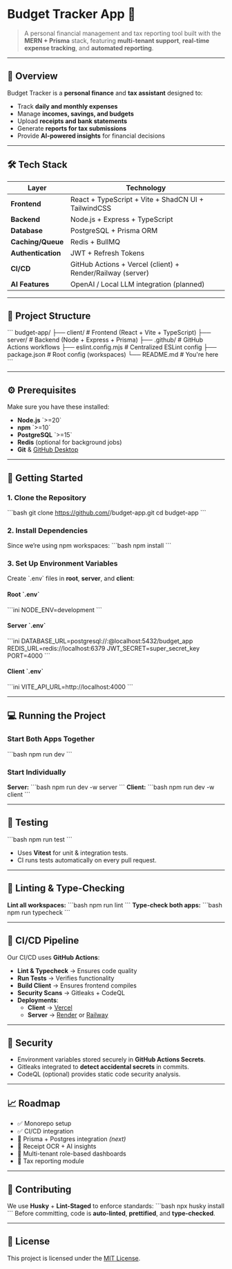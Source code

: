 
# **Budget Tracker App** 🧾
> A personal financial management and tax reporting tool built with the **MERN + Prisma** stack, featuring **multi-tenant support**, **real-time expense tracking**, and **automated reporting**.

---

## **📌 Overview**
Budget Tracker is a **personal finance** and **tax assistant** designed to:
- Track **daily and monthly expenses**
- Manage **incomes, savings, and budgets**
- Upload **receipts and bank statements**
- Generate **reports for tax submissions**
- Provide **AI-powered insights** for financial decisions

---

## **🛠️ Tech Stack**

| **Layer**          | **Technology** |
|---------------------|----------------|
| **Frontend**       | React + TypeScript + Vite + ShadCN UI + TailwindCSS |
| **Backend**        | Node.js + Express + TypeScript |
| **Database**       | PostgreSQL + Prisma ORM |
| **Caching/Queue**  | Redis + BullMQ |
| **Authentication** | JWT + Refresh Tokens |
| **CI/CD**          | GitHub Actions + Vercel (client) + Render/Railway (server) |
| **AI Features**    | OpenAI / Local LLM integration (planned) |

---

## **📂 Project Structure**

\`\`\`
budget-app/
├── client/         # Frontend (React + Vite + TypeScript)
├── server/         # Backend (Node + Express + Prisma)
├── .github/        # GitHub Actions workflows
├── eslint.config.mjs   # Centralized ESLint config
├── package.json    # Root config (workspaces)
└── README.md       # You're here
\`\`\`

---

## **⚙️ Prerequisites**
Make sure you have these installed:
- **Node.js** \`>=20\`
- **npm** \`>=10\`
- **PostgreSQL** \`>=15\`
- **Redis** (optional for background jobs)
- **Git** & [GitHub Desktop](https://desktop.github.com/)

---

## **🚀 Getting Started**

### **1. Clone the Repository**
\`\`\`bash
git clone https://github.com/<your-username>/budget-app.git
cd budget-app
\`\`\`

### **2. Install Dependencies**
Since we’re using npm workspaces:
\`\`\`bash
npm install
\`\`\`

### **3. Set Up Environment Variables**

Create \`.env\` files in **root**, **server**, and **client**:

#### **Root \`.env\`**
\`\`\`ini
NODE_ENV=development
\`\`\`

#### **Server \`.env\`**
\`\`\`ini
DATABASE_URL=postgresql://<user>:<password>@localhost:5432/budget_app
REDIS_URL=redis://localhost:6379
JWT_SECRET=super_secret_key
PORT=4000
\`\`\`

#### **Client \`.env\`**
\`\`\`ini
VITE_API_URL=http://localhost:4000
\`\`\`

---

## **💻 Running the Project**

### **Start Both Apps Together**
\`\`\`bash
npm run dev
\`\`\`

### **Start Individually**
**Server:**
\`\`\`bash
npm run dev -w server
\`\`\`
**Client:**
\`\`\`bash
npm run dev -w client
\`\`\`

---

## **🧪 Testing**
\`\`\`bash
npm run test
\`\`\`
- Uses **Vitest** for unit & integration tests.
- CI runs tests automatically on every pull request.

---

## **🧹 Linting & Type-Checking**

**Lint all workspaces:**
\`\`\`bash
npm run lint
\`\`\`
**Type-check both apps:**
\`\`\`bash
npm run typecheck
\`\`\`

---

## **🤖 CI/CD Pipeline**
Our CI/CD uses **GitHub Actions**:
- **Lint & Typecheck** → Ensures code quality
- **Run Tests** → Verifies functionality
- **Build Client** → Ensures frontend compiles
- **Security Scans** → Gitleaks + CodeQL
- **Deployments**:
  - **Client** → [Vercel](https://vercel.com/)
  - **Server** → [Render](https://render.com/) or [Railway](https://railway.app/)

---

## **🔐 Security**
- Environment variables stored securely in **GitHub Actions Secrets**.
- Gitleaks integrated to **detect accidental secrets** in commits.
- CodeQL (optional) provides static code security analysis.

---

## **📈 Roadmap**
- ✅ Monorepo setup  
- ✅ CI/CD integration  
- 🔄 Prisma + Postgres integration *(next)*  
- 🔄 Receipt OCR + AI insights  
- 🔄 Multi-tenant role-based dashboards  
- 🔄 Tax reporting module

---

## **🤝 Contributing**
We use **Husky** + **Lint-Staged** to enforce standards:
\`\`\`bash
npx husky install
\`\`\`
Before committing, code is **auto-linted**, **prettified**, and **type-checked**.

---

## **📜 License**
This project is licensed under the [MIT License](LICENSE).
